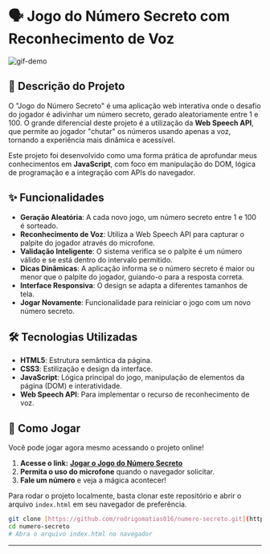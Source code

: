 # 🗣️ Jogo do Número Secreto com Reconhecimento de Voz

![gif-demo](https://github.com/rodrigomatias016/numero-secreto/assets/109214425/6873998b-7032-474c-bb4c-dd20e6f3aa04)

## 📖 Descrição do Projeto

O "Jogo do Número Secreto" é uma aplicação web interativa onde o desafio do jogador é adivinhar um número secreto, gerado aleatoriamente entre 1 e 100. O grande diferencial deste projeto é a utilização da **Web Speech API**, que permite ao jogador "chutar" os números usando apenas a voz, tornando a experiência mais dinâmica e acessível.

Este projeto foi desenvolvido como uma forma prática de aprofundar meus conhecimentos em **JavaScript**, com foco em manipulação do DOM, lógica de programação e a integração com APIs do navegador.

## ✨ Funcionalidades

* **Geração Aleatória**: A cada novo jogo, um número secreto entre 1 e 100 é sorteado.
* **Reconhecimento de Voz**: Utiliza a Web Speech API para capturar o palpite do jogador através do microfone.
* **Validação Inteligente**: O sistema verifica se o palpite é um número válido e se está dentro do intervalo permitido.
* **Dicas Dinâmicas**: A aplicação informa se o número secreto é maior ou menor que o palpite do jogador, guiando-o para a resposta correta.
* **Interface Responsiva**: O design se adapta a diferentes tamanhos de tela.
* **Jogar Novamente**: Funcionalidade para reiniciar o jogo com um novo número secreto.

## 🛠️ Tecnologias Utilizadas

* **HTML5**: Estrutura semântica da página.
* **CSS3**: Estilização e design da interface.
* **JavaScript**: Lógica principal do jogo, manipulação de elementos da página (DOM) e interatividade.
* **Web Speech API**: Para implementar o recurso de reconhecimento de voz.

## 🚀 Como Jogar

Você pode jogar agora mesmo acessando o projeto online!

1.  **Acesse o link:** **[Jogar o Jogo do Número Secreto](https://rodrigomatias016.github.io/numero-secreto/)**
2.  **Permita o uso do microfone** quando o navegador solicitar.
3.  **Fale um número** e veja a mágica acontecer!

Para rodar o projeto localmente, basta clonar este repositório e abrir o arquivo `index.html` em seu navegador de preferência.

```bash
git clone [https://github.com/rodrigomatias016/numero-secreto.git](https://github.com/rodrigomatias016/numero-secreto.git)
cd numero-secreto
# Abra o arquivo index.html no navegador
```

---
